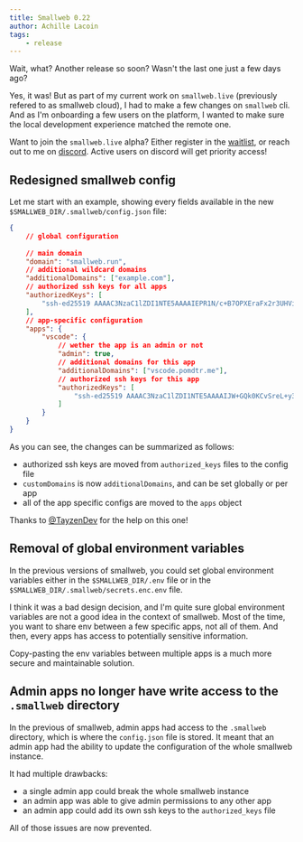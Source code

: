 ```yaml
---
title: Smallweb 0.22
author: Achille Lacoin
tags:
    - release
---
```


Wait, what? Another release so soon? Wasn't the last one just a few days ago?

Yes, it was! But as part of my current work on `smallweb.live` (previously refered to as smallweb cloud), I had to make a few changes on `smallweb` cli. And as I'm onboarding a few users on the platform, I wanted to make sure the local development experience matched the remote one.

<!-- more -->

Want to join the `smallweb.live` alpha? Either register in the [waitlist](https://cloud.smallweb.run), or reach out to me on [discord](https://discord.smallweb.run). Active users on discord will get priority access!

## Redesigned smallweb config

Let me start with an example, showing every fields available in the new `$SMALLWEB_DIR/.smallweb/config.json` file:

```json
{
    // global configuration
    
    // main domain
    "domain": "smallweb.run",
    // additional wildcard domains
    "additionalDomains": ["example.com"],
    // authorized ssh keys for all apps
    "authorizedKeys": [
        "ssh-ed25519 AAAAC3NzaC1lZDI1NTE5AAAAIEPR1N/c+B7OPXEraFx2r3UHViHFbZ2Afg8VQLQ59ZKd"
    ],
    // app-specific configuration
    "apps": {
        "vscode": {
            // wether the app is an admin or not
            "admin": true,
            // additional domains for this app
            "additionalDomains": ["vscode.pomdtr.me"],
            // authorized ssh keys for this app
            "authorizedKeys": [
                "ssh-ed25519 AAAAC3NzaC1lZDI1NTE5AAAAIJW+GQk0KCvSreL+y3AZdtCu82+13E2eEled+sGRkIEv"
            ]
        }
    }
}
```

As you can see, the changes can be summarized as follows:

- authorized ssh keys are moved from `authorized_keys` files to the config file
- `customDomains` is now `additionalDomains`, and can be set globally or per app
- all of the app specific configs are moved to the `apps` object

Thanks to [@TayzenDev](https://github.com/tayzendev) for the help on this one!

## Removal of global environment variables

In the previous versions of smallweb, you could set global environment variables either in the `$SMALLWEB_DIR/.env` file or in the `$SMALLWEB_DIR/.smallweb/secrets.enc.env` file.

I think it was a bad design decision, and I'm quite sure global environment variables are not a good idea in the context of smallweb. Most of the time, you want to share env between a few specific apps, not all of them. And then, every apps has access to potentially sensitive information.

Copy-pasting the env variables between multiple apps is a much more secure and maintainable solution.

## Admin apps no longer have write access to the `.smallweb` directory

In the previous of smallweb, admin apps had access to the `.smallweb` directory, which is where the `config.json` file is stored. It meant that an admin app had the ability to update the configuration of the whole smallweb instance.

It had multiple drawbacks:

- a single admin app could break the whole smallweb instance
- an admin app was able to give admin permissions to any other app
- an admin app could add its own ssh keys to the `authorized_keys` file

All of those issues are now prevented.
